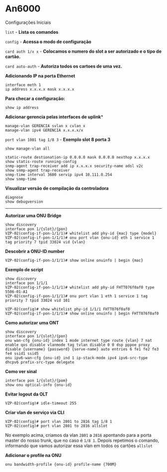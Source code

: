 # An6000
Configurações Iniciais


`list` - **Lista os comandos**

`config` - **Acessa o modo de configuração**

`card auth 1/x x` - **Colocamos o numero do slot a ser autorizado e o tipo de cartão.**

`card auto-auth` - **Autoriza todos os cartoes de uma vez.**

**Adicionando IP na porta Ethernet**

```
interface meth 1
ip address x.x.x.x mask x.x.x.x
```
**Para checar a configuração:**

```
show ip address
```

**Adicionar gerencia pelas interfaces de uplink***
```
manage-vlan GERENCIA svlan x cvlan x
manage-vlan ipv4 GERENCIA x.x.x.x/x
```

`port vlan 1001 tag 1/8 3` - **Exemplo slot 8 porta 3**

`show manage-vlan all`
```
static-route destionation-ip 0.0.0.0 mask 0.0.0.0 nexthop x.x.x.x
show statis-route running-config
snmp-agent trap-receiver add ip x.x.x.x security-name adsl v2c
show snmp-agent trap-receiver
snmp-time interval 3600 servip ipv4 10.111.0.254
show snmp-time
```

**Visualizar versão de compilação da controladora**
```
diagnose
show debugversion
```
-------------------------------------------------------------------------------------------------------

**Autorizar uma ONU Bridge**

```
show discovery
interface pon 1/{slot}/{pon}
VZP-02(config-if-pon-1/1/1)# whitelist add phy-id {mac} type {model}
VZP-02(config-if-pon-1/1/1)# onu port vlan {onu-id} eth 1 service 1 tag priority 7 tpid 33024 vid {vlan} 
```
**Descobrir a ONU-ID number**
```
VZP-02(config-if-pon-1/1/1)# show online onuinfo | begin {mac}
```
**Exemplo de script**

```
show discovery
interface pon 1/1/1
VZP-02(config-if-pon-1/1/1)# whitelist add phy-id FHTT076f0af0 type 5506-01-A1
VZP-02(config-if-pon-1/1/1)# onu port vlan 1 eth 1 service 1 tag priority 7 tpid 33024 vid 101 

VZP-02(config)# show whitelist phy-id 1/1/1 FHTT076f0af0
VZP-02(config-if-pon-1/1/1)# show online onuinfo | begin FHTT076f0af0

```
**Como autorizar uma ONT**
```
show discovery
interface pon 1/{slot}/{pon}
onu wan-cfg {onu-id} index 1 mode internet type route {vlan} 7 nat enable qos disable vlanmode tag tvlan disable 0 0 dsp pppoe proxy disable {username} {password} {serve-name} auto entries 6 fe1 fe2 fe3 fe4 ssid1 ssid5
onu ipv6-wan-cfg {onu-id} ind 1 ip-stack-mode ipv4 ipv6-src-type dhcpv6 prefix-src-type delegate 
```

**Como ver sinal**
```
interface pon 1/{slot}/{pom}
show onu optical-info {onu-id}
```

**Evitar logout da OLT**
```
VZP-02(config)# idle-timeout 255
```

**Criar vlan de serviço via CLI**
```
VZP-02(config)# port vlan 2801 to 2816 tag 1/8 1
VZP-02(config)# port vlan 2801 to 2816 allslot
```
No exemplo acima, criamos da vlan `2801` a `2816` apontando para a porta master do nosso trunk, que no caso é `1/8 1`. Depois repetimos o comando, informando que vamos autorizar essa vlan em todos os cartões `allslot`

**Adicionar o profile na ONU**
```
onu bandwidth-profile {onu-id} profile-name {700M}
```
